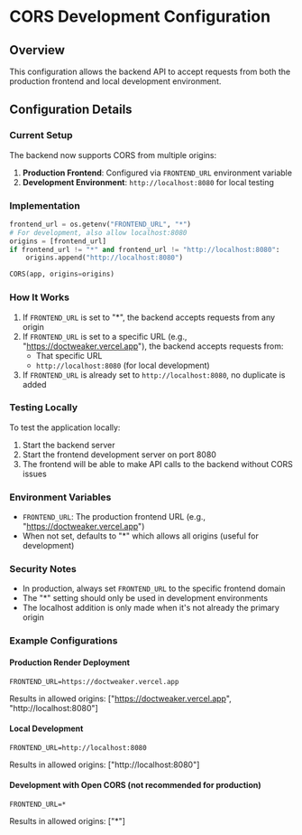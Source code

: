 # CORS Development Configuration

## Overview
This configuration allows the backend API to accept requests from both the production frontend and local development environment.

## Configuration Details

### Current Setup
The backend now supports CORS from multiple origins:
1. **Production Frontend**: Configured via `FRONTEND_URL` environment variable
2. **Development Environment**: `http://localhost:8080` for local testing

### Implementation
```python
frontend_url = os.getenv("FRONTEND_URL", "*")
# For development, also allow localhost:8080
origins = [frontend_url]
if frontend_url != "*" and frontend_url != "http://localhost:8080":
    origins.append("http://localhost:8080")

CORS(app, origins=origins)
```

### How It Works
1. If `FRONTEND_URL` is set to "*", the backend accepts requests from any origin
2. If `FRONTEND_URL` is set to a specific URL (e.g., "https://doctweaker.vercel.app"), the backend accepts requests from:
   - That specific URL
   - `http://localhost:8080` (for local development)
3. If `FRONTEND_URL` is already set to `http://localhost:8080`, no duplicate is added

### Testing Locally
To test the application locally:
1. Start the backend server
2. Start the frontend development server on port 8080
3. The frontend will be able to make API calls to the backend without CORS issues

### Environment Variables
- `FRONTEND_URL`: The production frontend URL (e.g., "https://doctweaker.vercel.app")
- When not set, defaults to "*" which allows all origins (useful for development)

### Security Notes
- In production, always set `FRONTEND_URL` to the specific frontend domain
- The "*" setting should only be used in development environments
- The localhost addition is only made when it's not already the primary origin

### Example Configurations

#### Production Render Deployment
```
FRONTEND_URL=https://doctweaker.vercel.app
```
Results in allowed origins: ["https://doctweaker.vercel.app", "http://localhost:8080"]

#### Local Development
```
FRONTEND_URL=http://localhost:8080
```
Results in allowed origins: ["http://localhost:8080"]

#### Development with Open CORS (not recommended for production)
```
FRONTEND_URL=*
```
Results in allowed origins: ["*"]